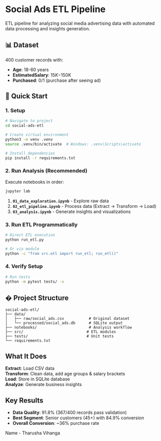 # Social Ads ETL Pipeline

ETL pipeline for analyzing social media advertising data with automated data processing and insights generation.

## 📊 Dataset

400 customer records with:
- **Age**: 18-60 years
- **EstimatedSalary**: $15K-$150K  
- **Purchased**: 0/1 (purchase after seeing ad)

## 🚀 Quick Start

### 1. Setup
```bash
# Navigate to project
cd social-ads-etl

# Create virtual environment
python3 -m venv .venv
source .venv/bin/activate  # Windows: .venv\Scripts\activate

# Install dependencies
pip install -r requirements.txt
```

### 2. Run Analysis (Recommended)
Execute notebooks in order:
```bash
jupyter lab
```

1. **`01_data_exploration.ipynb`** - Explore raw data
2. **`02_etl_pipeline.ipynb`** - Process data (Extract → Transform → Load)  
3. **`03_analysis.ipynb`** - Generate insights and visualizations

### 3. Run ETL Programmatically
```bash
# Direct ETL execution
python run_etl.py

# Or via module
python -c "from src.etl import run_etl; run_etl()"
```

### 4. Verify Setup
```bash
# Run tests
python -m pytest tests/ -v
```

## � Project Structure
```
social-ads-etl/
├── data/
│   ├── raw/social_ads.csv           # Original dataset
│   └── processed/social_ads.db      # SQLite output
├── notebooks/                       # Analysis workflow
├── src/                            # ETL modules  
├── tests/                          # Unit tests
└── requirements.txt
```

## What It Does

**Extract**: Load CSV data  
**Transform**: Clean data, add age groups & salary brackets  
**Load**: Store in SQLite database  
**Analyze**: Generate business insights

## Key Results

- **Data Quality**: 91.8% (367/400 records pass validation)
- **Best Segment**: Senior customers (45+) with 84.9% conversion
- **Overall Conversion**: ~36% purchase rate

Name - Tharusha Vihanga